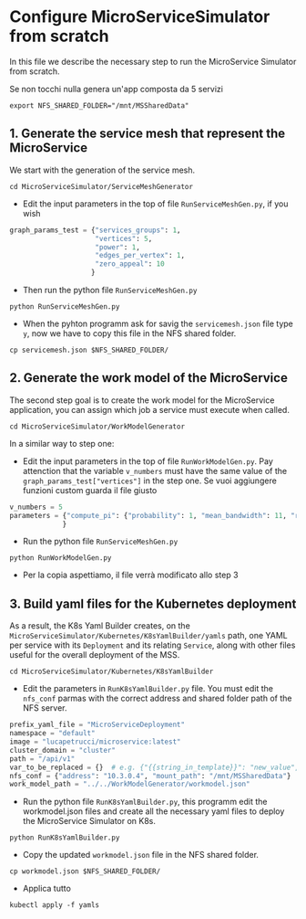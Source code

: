# Configure MicroServiceSimulator from scratch

In this file we describe the necessary step to run the MicroService Simulator from scratch.

Se non tocchi nulla genera un'app composta da 5 servizi

```shell
export NFS_SHARED_FOLDER="/mnt/MSSharedData" 
```

## 1. Generate the service mesh that represent the MicroService
We start with the generation of the service mesh.

```shell
cd MicroServiceSimulator/ServiceMeshGenerator
```
* Edit the input parameters in the top of file `RunServiceMeshGen.py`, if you wish

```python
graph_params_test = {"services_groups": 1,  
                     "vertices": 5, 
                     "power": 1, 
                     "edges_per_vertex": 1, 
                     "zero_appeal": 10
                    }
```
* Then run the python file `RunServiceMeshGen.py`
```shell
python RunServiceMeshGen.py
```
* When the pyhton programm ask for savig the `servicemesh.json` file type `y`, 
now we have to copy this file in the NFS shared folder.
```shell
cp servicemesh.json $NFS_SHARED_FOLDER/
```

## 2. Generate the work model of the MicroService
The second step goal is to create the work model for the MicroService application, 
you can assign which job a service must execute when called.

```shell
cd MicroServiceSimulator/WorkModelGenerator
```
In a similar way to step one: 
* Edit the input parameters in the top of file `RunWorkModelGen.py`.
Pay attenction that the variable `v_numbers` must have the same value of the `graph_params_test["vertices"]`  in the step one.
Se vuoi aggiungere funzioni custom guarda il  file giusto

```python
v_numbers = 5
parameters = {"compute_pi": {"probability": 1, "mean_bandwidth": 11, "range_complexity": [1, 250]}
             }
```
* Run the python file `RunServiceMeshGen.py`
```shell
python RunWorkModelGen.py
```
* Per la copia aspettiamo, il file verrà modificato allo step 3 

## 3. Build yaml files for the Kubernetes deployment

As a result, the K8s Yaml Builder creates, on the `MicroServiceSimulator/Kubernetes/K8sYamlBuilder/yamls` path, one YAML per service with its `Deployment` and its relating `Service`, along with other files useful for the overall deployment of the MSS.

```shell
cd MicroServiceSimulator/Kubernetes/K8sYamlBuilder
```

* Edit the parameters in `RunK8sYamlBuilder.py` file. You must edit the `nfs_conf` parmas with the correct address and shared folder path of the NFS server.
```python
prefix_yaml_file = "MicroServiceDeployment"
namespace = "default"
image = "lucapetrucci/microservice:latest"
cluster_domain = "cluster"
path = "/api/v1"
var_to_be_replaced = {}  # e.g. {"{{string_in_template}}": "new_value", ...}
nfs_conf = {"address": "10.3.0.4", "mount_path": "/mnt/MSSharedData"}
work_model_path = "../../WorkModelGenerator/workmodel.json"
```
* Run the python file `RunK8sYamlBuilder.py`, this programm edit the workmodel.json files and create all the necessary yaml files to deploy the MicroService Simulator on K8s.
```shell
python RunK8sYamlBuilder.py
```
* Copy the updated `workmodel.json` file in the NFS shared folder. 
```shell
cp workmodel.json $NFS_SHARED_FOLDER/
```
* Applica tutto
```shell
kubectl apply -f yamls
```

